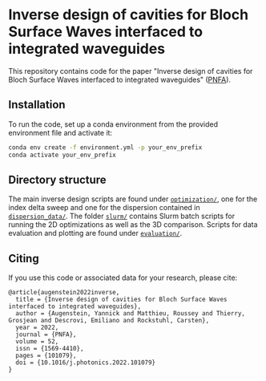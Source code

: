 # Inverse design of cavities for Bloch Surface Waves interfaced to integrated waveguides

This repository contains code for the paper "Inverse design of cavities for Bloch Surface Waves interfaced to integrated waveguides" ([PNFA](https://doi.org/10.1016/j.photonics.2022.101079)).

## Installation

To run the code, set up a conda environment from the provided environment file and activate it:

```bash
conda env create -f environment.yml -p your_env_prefix
conda activate your_env_prefix
```

## Directory structure

The main inverse design scripts are found under [`optimization/`](optimization/), one for the index delta sweep and one for the dispersion contained in [`dispersion_data/`](dispersion_data/).
The folder [`slurm/`](slurm/) contains Slurm batch scripts for running the 2D optimizations as well as the 3D comparison.
Scripts for data evaluation and plotting are found under [`evaluation/`](evaluation/).

## Citing

If you use this code or associated data for your research, please cite:

```
@article{augenstein2022inverse,
  title = {Inverse design of cavities for Bloch Surface Waves interfaced to integrated waveguides},
  author = {Augenstein, Yannick and Matthieu, Roussey and Thierry, Grosjean and Descrovi, Emiliano and Rockstuhl, Carsten},
  year = 2022,
  journal = {PNFA},
  volume = 52,
  issn = {1569-4410},
  pages = {101079},
  doi = {10.1016/j.photonics.2022.101079}
}
```